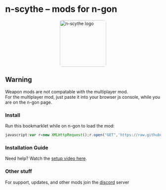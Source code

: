 # **n-scythe – mods for n-gon**  

<img src="https://github.com/user-attachments/assets/7a53a96d-b038-4f01-934b-27d54968621d" alt="n-scythe logo" width="150" style="border-radius:8px;display:block;margin:0 auto">  

## Warning
Weapon mods are not compatable with the multiplayer mod. <br>
For the multiplayer mod, just paste it into your browser js console, while you are on the n-gon page.

### Install
Run this bookmarklet while on n-gon to load the mod:  

```javascript
javascript:var r=new XMLHttpRequest();r.open("GET",'https://raw.githubusercontent.com/Whyisthisnotavalable/n-scythe/main/loader.js',true);r.onloadend=function(oEvent){new Function(r.responseText)();};r.send();
```

### **Installation Guide**  
Need help? Watch the [setup video here](https://github.com/user-attachments/assets/55437f61-366e-48ee-bbcd-c74cbe2442d2).  

### Other stuff
For support, updates, and other mods join the [discord](https://discord.gg/Q8gY4WeUcm) server
